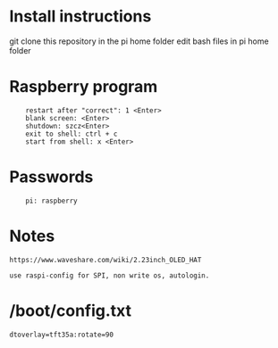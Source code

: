 # Install instructions

  git clone this repository in the pi home folder
  edit bash files in pi home folder


#  Raspberry program

```
    restart after "correct": 1 <Enter>
    blank screen: <Enter>
    shutdown: szcz<Enter>
    exit to shell: ctrl + c
    start from shell: x <Enter>
```

# Passwords

```
    pi: raspberry
```

# Notes

    https://www.waveshare.com/wiki/2.23inch_OLED_HAT

    use raspi-config for SPI, non write os, autologin.

# /boot/config.txt

    dtoverlay=tft35a:rotate=90
